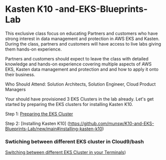 # Kasten K10 -and-EKS-Blueprints-Lab
This exclusive class focus on educating Partners and customers who have strong interest in data management and protection in AWS EKS and Kasten. During the class, partners and customers will have access to live labs giving them hands-on experience.

Partners and customers should expect to leave the class with detailed knowledge and hands-on experience covering multiple aspects of AWS EKS, Kasten data management and protection and  and how to apply it onto their business.

Who Should Attend: Solution Architects, Solution Engineer, Cloud Product Managers

Your should have provisioned 3 EKS Clusters in the lab already. Let's get started by preparing the EKS clusters for installing Kasten K10.

Step 1: [Preparing the EKS Cluster](https://github.com/munsw/K10-and-EKS-Blueprints-Lab/new/main#preparing-the-eks-cluster)

Step 2: [Installing Kasten K10] (https://github.com/munsw/K10-and-EKS-Blueprints-Lab/new/main#installing-kasten-k10)

### Swtiching between different EKS cluster in Cloud9/bash
[Switching between different EKS Cluster in your Terminals](https://github.com/munsw/K10-and-EKS-Blueprints-Lab/blob/main/3eksenv.md))

